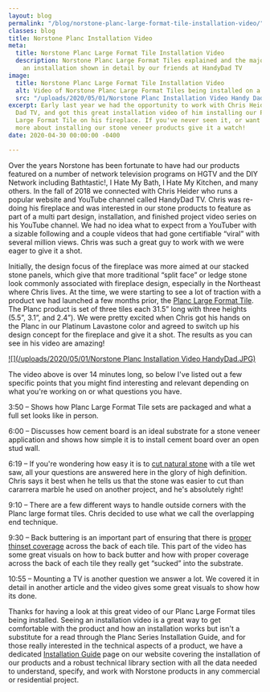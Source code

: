 ```yaml
---
layout: blog
permalink: "/blog/norstone-planc-large-format-tile-installation-video/"
classes: blog
title: Norstone Planc Installation Video
meta:
  title: Norstone Planc Large Format Tile Installation Video
  description: Norstone Planc Large Format Tiles explained and the major steps of
    an installation shown in detail by our friends at HandyDad TV
image:
  title: Norstone Planc Large Format Tile Installation Video
  alt: Video of Norstone Planc Large Format Tiles being installed on a fireplace application
  src: "/uploads/2020/05/01/Norstone Planc Installation Video Handy Dad TV.JPG"
excerpt: Early last year we had the opportunity to work with Chris Heider of Handy
  Dad TV, and got this great installation video of him installing our Platinum Planc
  Large Format Tile on his fireplace. If you've never seen it, or want to understand
  more about installing our stone veneer products give it a watch!
date: 2020-04-30 00:00:00 -0400

---
```

Over the years Norstone has been fortunate to have had our products featured on a number of network television programs on HGTV and the DIY Network including Bathtastic!, I Hate My Bath, I Hate My Kitchen, and many others. In the fall of 2018 we connected with Chris Heider who runs a popular website and YouTube channel called HandyDad TV. Chris was re-doing his fireplace and was interested in our stone products to feature as part of a multi part design, installation, and finished project video series on his YouTube channel. We had no idea what to expect from a YouTuber with a sizable following and a couple videos that had gone certifiable “viral” with several million views. Chris was such a great guy to work with we were eager to give it a shot.

Initially, the design focus of the fireplace was more aimed at our stacked stone panels, which give that more traditional “split face” or ledge stone look commonly associated with fireplace design, especially in the Northeast where Chris lives. At the time, we were starting to see a lot of traction with a product we had launched a few months prior, the [Planc Large Format Tile](https://www.norstoneusa.com/products/large-format-stone-veneer/). The Planc product is set of three tiles each 31.5” long with three heights (5.5”, 3.1”, and 2.4”). We were pretty excited when Chris got his hands on the Planc in our Platinum Lavastone color and agreed to switch up his design concept for the fireplace and give it a shot. The results as you can see in his video are amazing!

[![](/uploads/2020/05/01/Norstone Planc Installation Video HandyDad.JPG)](https://player.vimeo.com/video/402672129)

The video above is over 14 minutes long, so below I've listed out a few specific points that you might find interesting and relevant depending on what you're working on or what questions you have.

3:50 – Shows how Planc Large Format Tile sets are packaged and what a full set looks like in person.

6:00 – Discusses how cement board is an ideal substrate for a stone veneer application and shows how simple it is to install cement board over an open stud wall.

6:19 – If you're wondering how easy it is to [cut natural stone](https://www.norstoneusa.com/blog/how-to-cut-stacked-stone-veneer/) with a tile wet saw, all your questions are answered here in the glory of high definition. Chris says it best when he tells us that the stone was easier to cut than cararrera marble he used on another project, and he's absolutely right!

9:10 – There are a few different ways to handle outside corners with the Planc large format tiles. Chris decided to use what we call the overlapping end technique.

9:30 – Back buttering is an important part of ensuring that there is [proper thinset coverage](https://www.norstoneusa.com/blog/thinset-coverage-for-adhering-stacked-stone-panels/) across the back of each tile. This part of the video has some great visuals on how to back butter and how with proper coverage across the back of each tile they really get “sucked” into the substrate.

10:55 – Mounting a TV is another question we answer a lot. We covered it in detail in another article and the video gives some great visuals to show how its done.

Thanks for having a look at this great video of our Planc Large Format tiles being installed. Seeing an installation video is a great way to get comfortable with the product and how an installation works but isn't a substitute for a read through the Planc Series Installation Guide, and for those really interested in the technical aspects of a product, we have a dedicated [Installation Guide](https://www.norstoneusa.com/how-to-install-stacked-stone/) page on our website covering the installation of our products and a robust technical library section with all the data needed to understand, specify, and work with Norstone products in any commercial or residential project.